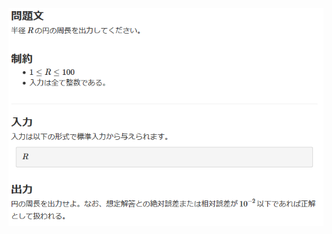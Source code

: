 ![question](https://github.com/kimura-12/AtCoder_Training/blob/master/AtCoder_Beginner_Contest/ABC163/A.Circle_Pond/question.png)
